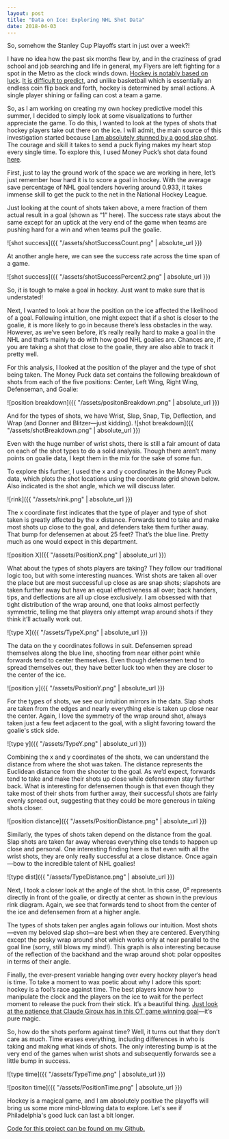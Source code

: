 ```yaml
---
layout: post
title: "Data on Ice: Exploring NHL Shot Data"
date: 2018-04-03
---
```


So, somehow the Stanley Cup Playoffs start in just over a week?!

I have no idea how the past six months flew by, and in the craziness of grad school and job searching and life in general, my Flyers are left fighting for a spot in the Metro as the clock winds down. [Hockey is notably based on luck](https://www.vox.com/videos/2017/6/5/15740632/luck-skill-sports). [It is difficult to predict](https://twitter.com/StatsbyLopez/status/978827547285868545), and unlike basketball which is essentially an endless coin flip back and forth, hockey is determined by small actions. A single player shining or failing can cost a team a game.

So, as I am working on creating my own hockey predictive model this summer, I decided to simply look at some visualizations to further appreciate the game. To do this, I wanted to look at the types of shots that hockey players take out there on the ice. I will admit, the main source of this investigation started because [I am absolutely stunned by a good slap shot](https://www.youtube.com/watch?v=wRdKNO_JubY). The courage and skill it takes to send a puck flying makes my heart stop every single time. To explore this, I used Money Puck’s shot data found [here](http://moneypuck.com/about.htm).

First, just to lay the ground work of the space we are working in here, let’s just remember how hard it is to score a goal in hockey. With the average save percentage of NHL goal tenders hovering around 0.933, it takes immense skill to get the puck to the net in the National Hockey League.

Just looking at the count of shots taken above, a mere fraction of them actual result in a goal (shown as “1” here). The success rate stays about the same except for an uptick at the very end of the game when teams are pushing hard for a win and when teams pull the goalie. 

![shot success]({{ "/assets/shotSuccessCount.png" | absolute_url }})

At another angle here, we can see the success rate across the time span of a game.

![shot success]({{ "/assets/shotSuccessPercent2.png" | absolute_url }})

So, it is tough to make a goal in hockey. Just want to make sure that is understated!

Next, I wanted to look at how the position on the ice affected the likelihood of a goal. Following intuition, one might expect that if a shot is closer to the goalie, it is more likely to go in because there’s less obstacles in the way. However, as we’ve seen before, it’s really really hard to make a goal in the NHL and that’s mainly to do with how good NHL goalies are. Chances are, if you are taking a shot that close to the goalie, they are also able to track it pretty well.

For this analysis, I looked at the position of the player and the type of shot being taken. The Money Puck data set contains the following breakdown of shots from each of the five positions: Center, Left Wing, Right Wing, Defenseman, and Goalie:

![position breakdown]({{ "/assets/positonBreakdown.png" | absolute_url }})


And for the types of shots, we have Wrist, Slap, Snap, Tip, Deflection, and Wrap (and Donner and Blitzer—just kidding).
![shot breakdown]({{ "/assets/shotBreakdown.png" | absolute_url }})

Even with the huge number of wrist shots, there is still a fair amount of data on each of the shot types to do a solid analysis. Though there aren’t many points on goalie data, I kept them in the mix for the sake of some fun.

To explore this further, I used the x and y coordinates in the Money Puck data, which plots the shot locations using the coordinate grid shown below. Also indicated is the shot angle, which we will discuss later. 

![rink]({{ "/assets/rink.png" | absolute_url }})

The x coordinate first indicates that the type of player and type of shot taken is greatly affected by the x distance. Forwards tend to take and make most shots up close to the goal, and defenders take them further away. That bump for defensemen at about 25 feet? That’s the blue line. Pretty much as one would expect in this department.  

![position X]({{ "/assets/PositionX.png" | absolute_url }})

What about the types of shots players are taking? They follow our traditional logic too, but with some interesting nuances. Wrist shots are taken all over the place but are most successful up close as are snap shots; slapshots are taken further away but have an equal effectiveness all over; back handers, tips, and deflections are all up close exclusively. I am obsessed with that tight distribution of the wrap around, one that looks almost perfectly symmetric, telling me that players only attempt wrap around shots if they think it’ll actually work out.

![type X]({{ "/assets/TypeX.png" | absolute_url }})

The data on the y coordinates follows in suit. Defensemen spread themselves along the blue line, shooting from near either point while forwards tend to center themselves. Even though defensemen tend to spread themselves out, they have better luck too when they are closer to the center of the ice.

![position y]({{ "/assets/PositionY.png" | absolute_url }})


For the types of shots, we see our intuition mirrors in the data. Slap shots are taken from the edges and nearly everything else is taken up close near the center. Again, I love the symmetry of the wrap around shot, always taken just a few feet adjacent to the goal, with a slight favoring toward the goalie's stick side. 

![type y]({{ "/assets/TypeY.png" | absolute_url }})

Combining the x and y coordinates of the shots, we can understand the distance from where the shot was taken. The distance represents the Euclidean distance from the shooter to the goal. As we’d expect, forwards tend to take and make their shots up close while defensemen stay further back. What is interesting for defensemen though is that even though they take most of their shots from further away, their successful shots are fairly evenly spread out, suggesting that they could be more generous in taking shots closer.

![position distance]({{ "/assets/PositionDistance.png" | absolute_url }})


Similarly, the types of shots taken depend on the distance from the goal. Slap shots are taken far away whereas everything else tends to happen up close and personal. One interesting finding here is that even with all the wrist shots, they are only really successful at a close distance. Once again—bow to the incredible talent of NHL goalies!

![type dist]({{ "/assets/TypeDistance.png" | absolute_url }})


Next, I took a closer look at the angle of the shot. In this case, 0⁰ represents directly in front of the goalie, or directly at center as shown in the previous rink diagram. Again, we see that forwards tend to shoot from the center of the ice and defensemen from at a higher angle. 


The types of shots taken per angles again follows our intuition. Most shots—even my beloved slap shot—are best when they are centered. Everything except the pesky wrap around shot which works only at near parallel to the goal line (sorry, still blows my mind!). This graph is also interesting because of the reflection of the backhand and the wrap around shot: polar opposites in terms of their angle. 


Finally, the ever-present variable hanging over every hockey player’s head is time. To take a moment to wax poetic about why I adore this sport: hockey is a fool’s race against time. The best players know how to manipulate the clock and the players on the ice to wait for the perfect moment to release the puck from their stick. It’s a beautiful thing. [ Just look at the patience that Claude Giroux has in this OT game winning goal](https://twitter.com/SonsofPenn/status/980521489807048710)—it’s pure magic. 


So, how do the shots perform against time? Well, it turns out that they don’t care as much. Time erases everything, including differences in who is taking and making what kinds of shots. The only interesting bump is at the very end of the games when wrist shots and subsequently forwards see a little bump in success.

![type time]({{ "/assets/TypeTime.png" | absolute_url }})

![positon time]({{ "/assets/PositionTime.png" | absolute_url }})

Hockey is a magical game, and I am absolutely positive the playoffs will bring us some more mind-blowing data to explore. Let's see if Philadelphia's good luck can last a bit longer. 

[Code for this project can be found on my Github.](https://github.com/ashleyajohn/hockeyData)
